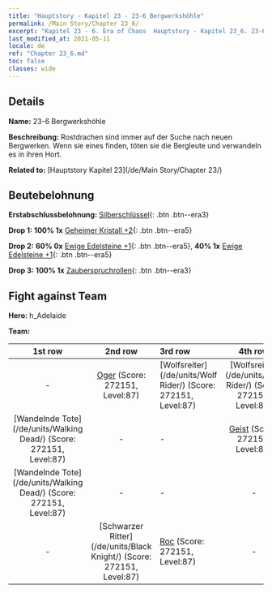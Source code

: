 ```yaml
---
title: "Hauptstory - Kapitel 23 - 23-6 Bergwerkshöhle"
permalink: /Main Story/Chapter 23_6/
excerpt: "Kapitel 23 - 6. Era of Chaos  Hauptstory - Kapitel 23_6. 23-6 Bergwerkshöhle"
last_modified_at: 2021-05-11
locale: de
ref: "Chapter 23_6.md"
toc: false
classes: wide
---
```


## Details

 **Name:** 23-6 Bergwerkshöhle

 **Beschreibung:** Rostdrachen sind immer auf der Suche nach neuen Bergwerken. Wenn sie eines finden, töten sie die Bergleute und verwandeln es in ihren Hort.

 **Related to:** [Hauptstory Kapitel 23](/de/Main Story/Chapter 23/)

## Beutebelohnung

 **Erstabschlussbelohnung:** [Silberschlüssel](/ItemsDE/con_693/){: .btn .btn--era3}

 **Drop 1:** **100% 1x** [Geheimer Kristall +2](/ItemsDE/mat_80/){: .btn .btn--era5}

 **Drop 2:** **60% 0x** [Ewige Edelsteine +1](/ItemsDE/mat_72/){: .btn .btn--era5}, **40% 1x** [Ewige Edelsteine +1](/ItemsDE/mat_72/){: .btn .btn--era5}

 **Drop 3:** **100% 1x** [Zauberspruchrollen](/ItemsDE/con_694/){: .btn .btn--era3}


## Fight against Team
 **Hero:** h_Adelaide

 **Team:**


  | 1st row | 2nd row | 3rd row | 4th row |
  |:----:|:----:|:----|:----:|
  | - | [Oger](/de/units/Ogre/) (Score: 272151, Level:87)  | [Wolfsreiter](/de/units/Wolf Rider/) (Score: 272151, Level:87)  | [Wolfsreiter](/de/units/Wolf Rider/) (Score: 272151, Level:87)  |
  | [Wandelnde Tote](/de/units/Walking Dead/) (Score: 272151, Level:87)  | - | - | [Geist](/de/units/Wight/) (Score: 272151, Level:87)  |
  | [Wandelnde Tote](/de/units/Walking Dead/) (Score: 272151, Level:87)  | - | - | - |
  | - | [Schwarzer Ritter](/de/units/Black Knight/) (Score: 272151, Level:87)  | [Roc](/de/units/Roc/) (Score: 272151, Level:87)  | - |


